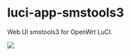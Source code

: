 # luci-app-smstools3

Web UI smstools3 for OpenWrt LuCI.

![](https://raw.githubusercontent.com/koshev-msk/luci-app-smstools3/master/screenshots/setup.png)
